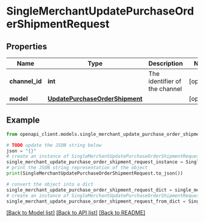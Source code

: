 # SingleMerchantUpdatePurchaseOrderShipmentRequest


## Properties

Name | Type | Description | Notes
------------ | ------------- | ------------- | -------------
**channel_id** | **int** | The identifier of the channel | [optional] 
**model** | [**UpdatePurchaseOrderShipment**](UpdatePurchaseOrderShipment.md) |  | [optional] 

## Example

```python
from openapi_client.models.single_merchant_update_purchase_order_shipment_request import SingleMerchantUpdatePurchaseOrderShipmentRequest

# TODO update the JSON string below
json = "{}"
# create an instance of SingleMerchantUpdatePurchaseOrderShipmentRequest from a JSON string
single_merchant_update_purchase_order_shipment_request_instance = SingleMerchantUpdatePurchaseOrderShipmentRequest.from_json(json)
# print the JSON string representation of the object
print(SingleMerchantUpdatePurchaseOrderShipmentRequest.to_json())

# convert the object into a dict
single_merchant_update_purchase_order_shipment_request_dict = single_merchant_update_purchase_order_shipment_request_instance.to_dict()
# create an instance of SingleMerchantUpdatePurchaseOrderShipmentRequest from a dict
single_merchant_update_purchase_order_shipment_request_from_dict = SingleMerchantUpdatePurchaseOrderShipmentRequest.from_dict(single_merchant_update_purchase_order_shipment_request_dict)
```
[[Back to Model list]](../README.md#documentation-for-models) [[Back to API list]](../README.md#documentation-for-api-endpoints) [[Back to README]](../README.md)



